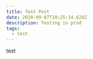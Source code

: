 ```yaml
---
title: Test Post
date: 2020-09-07T18:25:14.628Z
description: Testing in prod
tags:
  - test
---
```

test
